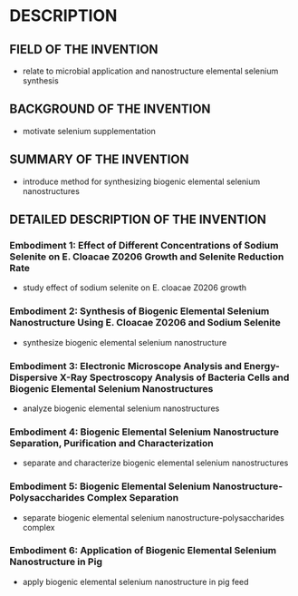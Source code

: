 # DESCRIPTION

## FIELD OF THE INVENTION

- relate to microbial application and nanostructure elemental selenium synthesis

## BACKGROUND OF THE INVENTION

- motivate selenium supplementation

## SUMMARY OF THE INVENTION

- introduce method for synthesizing biogenic elemental selenium nanostructures

## DETAILED DESCRIPTION OF THE INVENTION

### Embodiment 1: Effect of Different Concentrations of Sodium Selenite on E. Cloacae Z0206 Growth and Selenite Reduction Rate

- study effect of sodium selenite on E. cloacae Z0206 growth

### Embodiment 2: Synthesis of Biogenic Elemental Selenium Nanostructure Using E. Cloacae Z0206 and Sodium Selenite

- synthesize biogenic elemental selenium nanostructure

### Embodiment 3: Electronic Microscope Analysis and Energy-Dispersive X-Ray Spectroscopy Analysis of Bacteria Cells and Biogenic Elemental Selenium Nanostructures

- analyze biogenic elemental selenium nanostructures

### Embodiment 4: Biogenic Elemental Selenium Nanostructure Separation, Purification and Characterization

- separate and characterize biogenic elemental selenium nanostructures

### Embodiment 5: Biogenic Elemental Selenium Nanostructure-Polysaccharides Complex Separation

- separate biogenic elemental selenium nanostructure-polysaccharides complex

### Embodiment 6: Application of Biogenic Elemental Selenium Nanostructure in Pig

- apply biogenic elemental selenium nanostructure in pig feed

